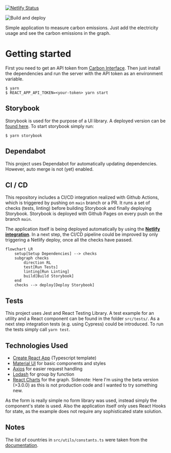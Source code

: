 [![Netlify Status](https://api.netlify.com/api/v1/badges/2c349401-3e46-4452-af0c-09b1afb78ec4/deploy-status)](https://app.netlify.com/sites/distracted-austin-1da3b5/deploys)

![Build and deploy](https://github.com/cheyer/carbon-calc/actions/workflows/main.yml/badge.svg)

Simple application to measure carbon emissions. Just add the electricity usage and see the carbon emissions in the graph.

# Getting started

First you need to get an API token from [Carbon Interface](https://www.carboninterface.com/). Then just install the dependencies and run the server with the API token as an environment variable.

```
$ yarn
$ REACT_APP_API_TOKEN=<your-token> yarn start
```

## Storybook

Storybook is used for the purpose of a UI library. A deployed version can be [found here](https://cheyer.github.io/carbon-calc/).
To start storybook simply run:

```
$ yarn storybook
```

## Dependabot

This project uses Dependabot for automatically updating dependencies. However, auto merge is not (yet) enabled.

## CI / CD

This repository includes a CI/CD integration realized with Github Actions, which is triggered by pushing on `main` branch or a PR. It runs a set of checks (tests, linting) before building Storybook and finally deploying Storybook. Storybook is deployed with Github Pages on every push on the branch `main`.

The application itself is being deployed automatically by using the [**Netlify integration**](https://app.netlify.com/sites/distracted-austin-1da3b5/overview). In a next step, the CI/CD pipeline could be improved by only triggering a Netlify deploy, once all the checks have passed.

```mermaid
flowchart LR
    setup[Setup Dependencies] --> checks
    subgraph checks
        direction RL
        test[Run Tests]
        linting[Run Linting]
        build[Build Storybook]
    end
    checks --> deploy[Deploy Storybook]

```

## Tests

This project uses Jest and React Testing Library. A test example for an utility and a React component can be found in the folder `src/tests/`. As a next step integration tests (e.g. using Cypress) could be introduced. To run the tests simply call `yarn test`.

## Technologies Used

- [Create React App](https://create-react-app.dev/docs/getting-started#creating-a-typescript-app) (Typescript template)
- [Material UI](https://mui.com/) for basic components and styles
- [Axios](https://axios-http.com/) for easier request handling
- [Lodash](https://lodash.com/) for group by function
- [React Charts](https://react-charts.tanstack.com/) for the graph. Sidenote: Here I'm using the beta version (>3.0.0) as this is not production code and I wanted to try something new.

As the form is really simple no form library was used, instead simply the component's state is used. Also the application itself only uses React Hooks for state, as the example does not require any sophisticated state solution.

## Notes

The list of countries in `src/utils/constants.ts` were taken from the [documentation](https://www.notion.so/4b4f41db73254b4b915ba01d55eba7e7?v=4ad0efe7763540ab801fadd9f3bf1ce0).
